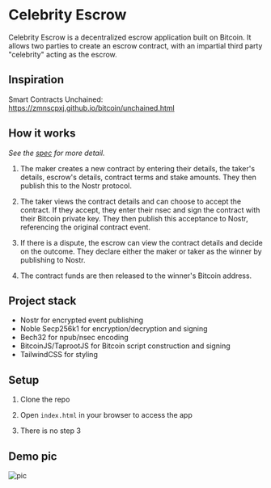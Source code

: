 # Celebrity Escrow

Celebrity Escrow is a decentralized escrow application built on Bitcoin. It allows two parties to create an escrow contract, with an impartial third party "celebrity" acting as the escrow.

## Inspiration

Smart Contracts Unchained: https://zmnscpxj.github.io/bitcoin/unchained.html

## How it works

*See the [spec](https://github.com/ArcadeLabsInc/celebrity-escrow/wiki/Spec) for more detail.*

1. The maker creates a new contract by entering their details, the taker's details, escrow's details, contract terms and stake amounts. They then publish this to the Nostr protocol.

2. The taker views the contract details and can choose to accept the contract. If they accept, they enter their nsec and sign the contract with their Bitcoin private key. They then publish this acceptance to Nostr, referencing the original contract event.

3. If there is a dispute, the escrow can view the contract details and decide on the outcome. They declare either the maker or taker as the winner by publishing to Nostr.

4. The contract funds are then released to the winner's Bitcoin address.

## Project stack

- Nostr for encrypted event publishing
- Noble Secp256k1 for encryption/decryption and signing
- Bech32 for npub/nsec encoding
- BitcoinJS/TaprootJS for Bitcoin script construction and signing
- TailwindCSS for styling

## Setup

1. Clone the repo

2. Open `index.html` in your browser to access the app

3. There is no step 3

## Demo pic

![pic](https://github.com/ArcadeLabsInc/celebrity-escrow/assets/14167547/595d78d9-6a3d-4b67-a63a-118e86d0076e)
